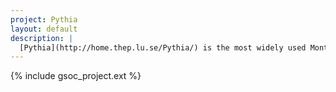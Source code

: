 ```yaml
---
project: Pythia
layout: default
description: |
  [Pythia](http://home.thep.lu.se/Pythia/) is the most widely used Monte Carlo event generator in particle physics.
---
```


{% include gsoc_project.ext %}
